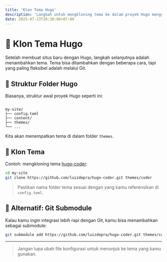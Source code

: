 ```yaml
---
title: 'Klon Tema Hugo'
description: 'Langkah untuk mengkloning tema ke dalam proyek Hugo menggunakan Git.'
date: 2025-07-23T20:30:00+07:00
---
```


# 🎨 Klon Tema Hugo

Setelah membuat situs baru dengan Hugo, langkah selanjutnya adalah menambahkan tema. Tema bisa ditambahkan dengan beberapa cara, tapi yang paling fleksibel adalah melalui Git.

## 📁 Struktur Folder Hugo

Biasanya, struktur awal proyek Hugo seperti ini:

```

my-site/
├── config.toml
├── content/
├── themes/
└── ...

```

Kita akan menempatkan tema di dalam folder `themes`.

## 🔗 Klon Tema

Contoh: mengkloning tema [hugo-coder](https://github.com/luizdepra/hugo-coder):

```bash
cd my-site
git clone https://github.com/luizdepra/hugo-coder.git themes/coder
```

> Pastikan nama folder tema sesuai dengan yang kamu referensikan di `config.toml`.

## 🧬 Alternatif: Git Submodule

Kalau kamu ingin integrasi lebih rapi dengan Git, kamu bisa menambahkan sebagai submodule:

```bash
git submodule add https://github.com/luizdepra/hugo-coder.git themes/coder
```

---

> Jangan lupa ubah file konfigurasi untuk menunjuk ke tema yang kamu gunakan.
